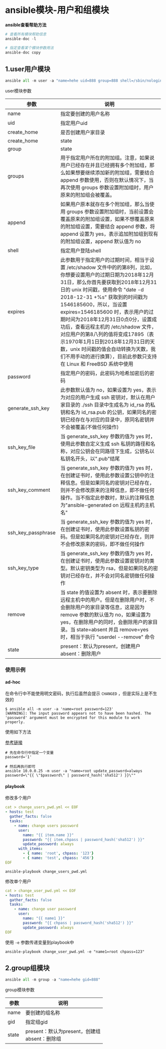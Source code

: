 # ansible模块-用户和组模块

**ansible查看帮助方法**

```python
# 查看所有模块帮助信息
ansible-doc -l   

# 指定查看某个模块参数用法
ansible-doc copy  
```



## 1.user用户模块

```python
ansible all -m user -a "name=hehe uid=888 group=888 shell=/sbin/nologin create_home=no"
```



user模块参数

| 参数               | 说明                                                         |
| ------------------ | ------------------------------------------------------------ |
| name               | 指定要创建的用户名称                                         |
| uid                | 指定用户uid                                                  |
| create_home        | 是否创建用户家目录                                           |
| create_home        | state                                                        |
| group              | state                                                        |
| groups             | 用于指定用户所在的附加组。注意，如果说用户已经存在并且已经拥有多个附加组，那么如果想要继续添加新的附加组，需要结合 append 参数使用，否则在默认情况下，当再次使用 groups 参数设置附加组时，用户原来的附加组会被覆盖。 |
| append             | 如果用户原本就存在多个附加组，那么当使用 groups 参数设置附加组时，当前设置会覆盖原来的附加组设置，如果不想覆盖原来的附加组设置，需要结合 append 参数，将 append 设置为 yes，表示追加附加组到现有的附加组设置，append 默认值为 no |
| shell              | 指定用户登陆shell                                            |
| expires            | 此参数用于指定用户的过期时间，相当于设置 /etc/shadow 文件中的的第8列，比如，你想要设置用户的过期日期为2018年12月31日，那么你首先要获取到2018年12月31日的 unix 时间戳，使用命令 "date -d 2018-12-31 +%s" 获取到的时间戳为1546185600，所以，当设置 expires=1546185600 时，表示用户的过期时间为2018年12月31日0点0分，设置成功后，查看远程主机的 /etc/shadow 文件，对应用户的第8八列的值将变成17895（表示1970年1月1日到2018年12月31日的天数，unix 时间戳的值会自动转换为天数，我们不用手动的进行换算），目前此参数只支持在 Linux 和 FreeBSD 系统中使用 |
| password           | 指定用户的密码，此密码为哈希加密后的密码                     |
| generate_ssh_key   | 此参数默认值为 no，如果设置为 yes，表示为对应的用户生成 ssh 密钥对，默认在用户家目录的 ./ssh 目录中生成名为 id_rsa 的私钥和名为 id_rsa.pub 的公钥，如果同名的密钥已经存在与对应的目录中，原同名密钥并不会被覆盖(不做任何操作) |
| ssh_key_file       | 当 generate_ssh_key 参数的值为 yes 时，使用此参数自定义生成 ssh 私钥的路径和名称，对应公钥会在同路径下生成，公钥名以私钥名开头，以".pub"结尾 |
| ssh_key_comment    | 当 generate_ssh_key 参数的值为 yes 时，在创建证书时，使用此参数设置公钥中的注释信息。但是如果同名的密钥对已经存在，则并不会修改原来的注释信息，即不做任何操作。当不指定此参数时，默认的注释信息为"ansible-generated on 远程主机的主机名" |
| ssh_key_passphrase | 当 generate_ssh_key 参数的值为 yes 时，在创建证书时，使用此参数设置私钥的密码。但是如果同名的密钥对已经存在，则并不会修改原来的密码，即不做任何操作 |
| ssh_key_type       | 当 generate_ssh_key 参数的值为 yes 时，在创建证书时，使用此参数设置密钥对的类型。默认密钥类型为 rsa，但是如果同名的密钥对已经存在，并不会对同名密钥做任何操作 |
| remove             | 当 state 的值设置为 absent 时，表示要删除远程主机中的用户。但是在删除用户时，不会删除用户的家目录等信息，这是因为 remove 参数的默认值为 no，如果设置为yes，在删除用户的同时，会删除用户的家目录。当 state=absent 并且 remove=yes 时，相当于执行 "userdel --remove" 命令 |
| state              | present：默认为present，创建用户<br >absent：删除用户        |



### 使用示例

#### ad-hoc

在命令行中不能使用明文密码，执行后虽然会提示 `CHANGED` ，但是实际上是不生效的

```shell
$ ansible all -m user -a 'name=root password=123'
[WARNING]: The input password appears not to have been hashed. The 'password' argument must be encrypted for this module to work properly.
```



使用如下方法

[参考链接](https://stackoverflow.com/questions/19292899/creating-a-new-user-and-password-with-ansible)

```shell
# 先在命令行中指定一个变量
password='1'

# 然后再执行即可
ansible 10.0.0.25 -m user -a "name=root update_password=always password=\"{{ \"$password\" | password_hash('sha512') }}\""
```



#### playbook

修改多个用户

```yaml
cat > change_users_pwd.yml << EOF
- hosts: test
  gather_facts: false
  tasks:
    - name: change users password
      user:
        name: "{{ item.name }}"
        password: "{{ item.chpass | password_hash('sha512') }}"
        update_password: always
      with_items:
        - { name: 'root', chpass: '123'}
        - { name: 'test', chpass: '456'}
EOF
```



```shell
ansible-playbook change_users_pwd.yml 
```



修改单个用户

```yaml
cat > change_user_pwd.yml << EOF
- hosts: test
  gather_facts: false
  tasks:
    - name: change user password
      user:
        name: "{{ name1 }}"
        password: "{{ chpass | password_hash('sha512') }}"
        update_password: always
EOF
```



使用 `-e` 参数传递变量到playbook中

```shell
ansible-playbook change_user_pwd.yml -e "name1=root chpass=123"
```




## 2.group组模块

```python
ansible all -m group -a "name=hehe gid=888"
```



group模块参数

| 参数  | 说明                                              |
| ----- | ------------------------------------------------- |
| name  | 要创建的组名称                                    |
| gid   | 指定组gid                                         |
| state | present：默认为present，创建组<br >absent：删除组 |

